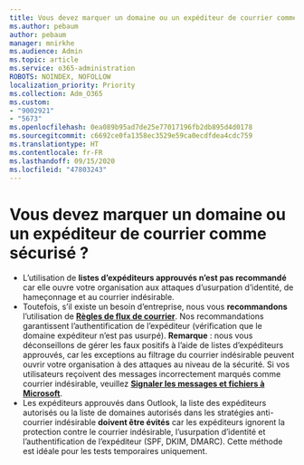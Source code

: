 ```yaml
---
title: Vous devez marquer un domaine ou un expéditeur de courrier comme sécurisé ?
ms.author: pebaum
author: pebaum
manager: mnirkhe
ms.audience: Admin
ms.topic: article
ms.service: o365-administration
ROBOTS: NOINDEX, NOFOLLOW
localization_priority: Priority
ms.collection: Adm_O365
ms.custom:
- "9002921"
- "5673"
ms.openlocfilehash: 0ea089b95ad7de25e77017196fb2db895d4d0178
ms.sourcegitcommit: c6692ce0fa1358ec3529e59ca0ecdfdea4cdc759
ms.translationtype: HT
ms.contentlocale: fr-FR
ms.lasthandoff: 09/15/2020
ms.locfileid: "47803243"
---
```

# <a name="need-to-mark-a-domain-or-email-sender-safe"></a>Vous devez marquer un domaine ou un expéditeur de courrier comme sécurisé ?

- L’utilisation de **listes d’expéditeurs approuvés n’est pas recommandé** car elle ouvre votre organisation aux attaques d’usurpation d’identité, de hameçonnage et au courrier indésirable.
- Toutefois, s’il existe un besoin d’entreprise, nous vous **recommandons** l’utilisation de **[Règles de flux de courrier](https://docs.microsoft.com/microsoft-365/security/office-365-security/create-safe-sender-lists-in-office-365?view=o365-worldwide#recommended-use-mail-flow-rules)**. Nos recommandations garantissent l’authentification de l’expéditeur (vérification que le domaine expéditeur n’est pas usurpé). **Remarque** : nous vous déconseillons de gérer les faux positifs à l’aide de listes d’expéditeurs approuvés, car les exceptions au filtrage du courrier indésirable peuvent ouvrir votre organisation à des attaques au niveau de la sécurité. Si vos utilisateurs reçoivent des messages incorrectement marqués comme courrier indésirable, veuillez **[Signaler les messages et fichiers à Microsoft](https://protection.office.com/reportsubmission)**.
- Les expéditeurs approuvés dans Outlook, la liste des expéditeurs autorisés ou la liste de domaines autorisés dans les stratégies anti-courrier indésirable **doivent être évités** car les expéditeurs ignorent la protection contre le courrier indésirable, l’usurpation d’identité et l’authentification de l’expéditeur (SPF, DKIM, DMARC). Cette méthode est idéale pour les tests temporaires uniquement.
